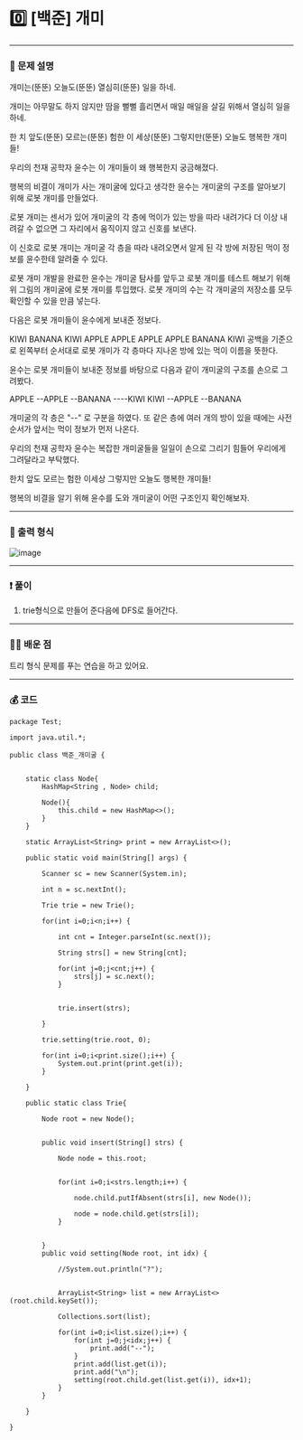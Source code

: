 # 0️⃣ [백준] 개미 </span> 

---
### 📃 문제 설명
개미는(뚠뚠) 오늘도(뚠뚠) 열심히(뚠뚠) 일을 하네.

개미는 아무말도 하지 않지만 땀을 뻘뻘 흘리면서 매일 매일을 살길 위해서 열심히 일을 하네.

한 치 앞도(뚠뚠) 모르는(뚠뚠) 험한 이 세상(뚠뚠) 그렇지만(뚠뚠) 오늘도 행복한 개미들!

우리의 천재 공학자 윤수는 이 개미들이 왜 행복한지 궁금해졌다.

행복의 비결이 개미가 사는 개미굴에 있다고 생각한 윤수는 개미굴의 구조를 알아보기 위해 로봇 개미를 만들었다.

로봇 개미는 센서가 있어 개미굴의 각 층에 먹이가 있는 방을 따라 내려가다 더 이상 내려갈 수 없으면 그 자리에서 움직이지 않고 신호를 보낸다.

이 신호로 로봇 개미는 개미굴 각 층을 따라 내려오면서 알게 된 각 방에 저장된 먹이 정보를 윤수한테 알려줄 수 있다.

로봇 개미 개발을 완료한 윤수는 개미굴 탐사를 앞두고 로봇 개미를 테스트 해보기 위해 위 그림의 개미굴에 로봇 개미를 투입했다. 로봇 개미의 수는 각 개미굴의 저장소를 모두 확인할 수 있을 만큼 넣는다.

다음은 로봇 개미들이 윤수에게 보내준 정보다.

KIWI BANANA
KIWI APPLE
APPLE APPLE
APPLE BANANA KIWI
공백을 기준으로 왼쪽부터 순서대로 로봇 개미가 각 층마다 지나온 방에 있는 먹이 이름을 뜻한다.

윤수는 로봇 개미들이 보내준 정보를 바탕으로 다음과 같이 개미굴의 구조를 손으로 그려봤다.

APPLE
--APPLE
--BANANA
----KIWI
KIWI
--APPLE
--BANANA

개미굴의 각 층은 "--" 로 구분을 하였다. 또 같은 층에 여러 개의 방이 있을 때에는 사전 순서가 앞서는 먹이 정보가 먼저 나온다.

우리의 천재 공학자 윤수는 복잡한 개미굴들을 일일이 손으로 그리기 힘들어 우리에게 그려달라고 부탁했다.

한치 앞도 모르는 험한 이세상 그렇지만 오늘도 행복한 개미들!

행복의 비결을 알기 위해 윤수를 도와 개미굴이 어떤 구조인지 확인해보자.

---
### 🔑 출력 형식
![image](https://github.com/user-attachments/assets/155d4d7b-ad78-4c59-a0d2-68f26616fc24)


---
### ❗️ 풀이 
1. trie형식으로 만들어 준다음에 DFS로 들어간다.


---

### 👩‍💻 배운 점
트리 형식 문제를 푸는 연습을 하고 있어요.

---
### 💰 코드
```
package Test;

import java.util.*;

public class 백준_개미굴 {
	
	
	static class Node{
		HashMap<String , Node> child;
		
		Node(){
			this.child = new HashMap<>();
		}
	}
	
	static ArrayList<String> print = new ArrayList<>();

	public static void main(String[] args) {
		
		Scanner sc = new Scanner(System.in);
		
		int n = sc.nextInt();
		
		Trie trie = new Trie();
		
		for(int i=0;i<n;i++) {
			
			int cnt = Integer.parseInt(sc.next());
			
			String strs[] = new String[cnt];
			
			for(int j=0;j<cnt;j++) {
				strs[j] = sc.next();
			}
			
			
			trie.insert(strs);
			
		}
		
		trie.setting(trie.root, 0);
		
		for(int i=0;i<print.size();i++) {
			System.out.print(print.get(i));
		}
		
	}
	
	public static class Trie{
		
		Node root = new Node();
		
		
		public void insert(String[] strs) {
			
			Node node = this.root;
			
			
			for(int i=0;i<strs.length;i++) {
				
				node.child.putIfAbsent(strs[i], new Node());
					
				node = node.child.get(strs[i]);
			}
			
			
		}
		public void setting(Node root, int idx) {
			
			//System.out.println("?");
			
			
			ArrayList<String> list = new ArrayList<>(root.child.keySet());
			
			Collections.sort(list);
			
			for(int i=0;i<list.size();i++) {
				for(int j=0;j<idx;j++) {
					print.add("--");
				}
				print.add(list.get(i));
				print.add("\n");
				setting(root.child.get(list.get(i)), idx+1);
			}
		}
		
	}

}

```

